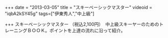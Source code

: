 +++
date = "2013-03-05"
title = "スキーベーシックマスター"
videoid = "iqbA2kSY45g"
tags=["伊東秀人","中上級"]

+++
スキーベーシックマスター （税込2,100円）　中上級スキーヤーのためのトレーニングＢＯＯＫ。ポイントを上達の流れに沿って紹介。
